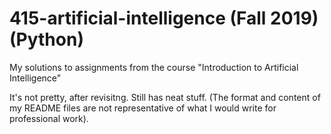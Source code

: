 # 415-artificial-intelligence (Fall 2019) (Python)
My solutions to assignments from the course "Introduction to Artificial Intelligence"
 
It's not pretty, after revisitng. Still has neat stuff. (The format and content of my README files are not representative of what I would write for professional work).
